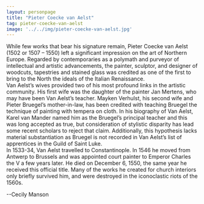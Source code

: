 ```yaml
---
layout: personpage
title: "Pieter Coecke van Aelst"
tag: pieter-coecke-van-aelst
image: '../../img/pieter-coecke-van-aelst.jpg'
---
```


<p>While few works that bear his signature remain, Pieter Coecke van Aelst (1502 or 1507 – 1550) left a significant impression on the art of Northern Europe. Regarded by contemporaries as a polymath and purveyor of intellectual and artistic advancements, the painter, sculptor, and designer of woodcuts, tapestries and stained glass was credited as one of the first to bring to the North the ideals of the Italian Renaissance.<br />
Van Aelst’s wives provided two of his most profound links in the artistic community. His first wife was the daughter of the painter Jan Mertens, who may have been Van Aelst’s teacher. Mayken Verhulst, his second wife and Pieter Bruegel’s mother-in-law, has been credited with teaching Bruegel the technique of painting with tempera on cloth. In his biography of Van Aelst, Karel van Mander named him as the Bruegel’s principal teacher and this was long accepted as true, but consideration of stylistic disparity has lead some recent scholars to reject that claim. Additionally, this hypothesis lacks material substantiation as Bruegel is not recorded in Van Aelst’s list of apprentices in the Guild of Saint Luke.<br />
In 1533-34, Van Aelst travelled to Constantinople. In 1546 he moved from Antwerp to Brussels and was appointed court painter to Emperor Charles the V a few years later. He died on December 6, 1550, the same year he received this official title. Many of the works he created for church interiors only briefly survived him, and were destroyed in the iconoclastic riots of the 1560s.</p>
<p>--Cecily Manson</p>